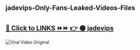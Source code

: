 
 ## jadevips-Only-Fans-Leaked-Videos-Files

# <h2><a href="https://mediaupload.pro?jadevips">🔗 Click to LINKS ⏩⏩ 👉 🟢 jadevips </a></h2>

<a href="https://mediaupload.pro?jadevips" rel="nofollow" data-target="animated-image.originalLink"><img src="https://i.ibb.co.com/xMMVF88/686577567.gif" alt="Viral Video Original" style="max-width: 100%; display: inline-block;" data-target="animated-image.originalImage"></a>